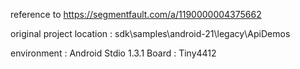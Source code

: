 reference to https://segmentfault.com/a/1190000004375662

original project location : sdk\samples\android-21\legacy\ApiDemos

environment : Android Stdio 1.3.1   Board : Tiny4412
